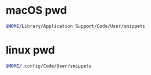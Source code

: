 # macOS pwd

```bash
$HOME/Library/Application Support/Code/User/snippets
```

# linux pwd

```bash
$HOME/.config/Code/User/snippets
```
